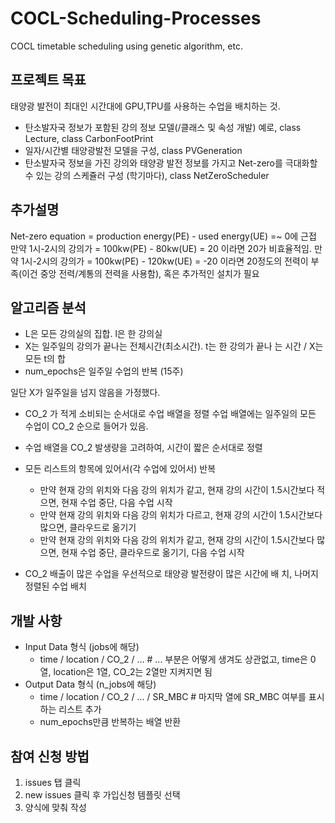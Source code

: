 # COCL-Scheduling-Processes
COCL timetable scheduling using genetic algorithm, etc.

## 프로젝트 목표
태양광 발전이 최대인 시간대에 GPU,TPU를 사용하는 수업을 배치하는 것.

- 탄소발자국 정보가 포함된 강의 정보 모델(/클래스 및 속성 개발) 예로, class Lecture, class CarbonFootPrint
- 일자/시간별 태양광발전 모델을 구성, class PVGeneration
- 탄소발자국 정보을 가진 강의와 태양광 발전 정보를 가지고 Net-zero를 극대화할 수 있는 강의 스케쥴러 구성 (학기마다), class NetZeroScheduler

## 추가설명
Net-zero equation = production energy(PE) - used energy(UE) =~ 0에 근접
만약 1시-2시의 강의가 = 100kw(PE) - 80kw(UE) = 20 이라면 20가 비효율적임.
만약 1시-2시의 강의가 = 100kw(PE) - 120kw(UE) = -20 이라면 20정도의 전력이 부족(이건 중앙 전력/계통의 전력을 사용함), 혹은 추가적인 설치가 필요

## 알고리즘 분석
 - L은 모든 강의실의 집합. l은 한 강의실
 - X는 일주일의 강의가 끝나는 전체시간(최소시간). t는 한 강의가 끝나 는 시간 / X는 모든 t의 합
 - num_epochs은 일주일 수업의 반복 (15주)
   
 일단 X가 일주일을 넘지 않음을 가정했다.
 
 - CO_2 가 적게 소비되는 순서대로 수업 배열을 정렬
 수업 배열에는 일주일의 모든 수업이  CO_2 순으로 들어가 있음.
 - 수업 배열을 CO_2 발생량을 고려하여, 시간이 짧은 순서대로 정렬
   
 - 모든 리스트의 항목에 있어서(각 수업에 있어서) 반복
   - 만약 현재 강의 위치와 다음 강의 위치가 같고, 현재 강의 시간이 1.5시간보다 적으면, 현재 수업 중단, 다음 수업 시작
   - 만약 현재 강의 위치와 다음 강의 위치가 다르고, 현재 강의 시간이 1.5시간보다 많으면, 클라우드로 옮기기
   - 만약 현재 강의 위치와 다음 강의 위치가 같고, 현재 강의 시간이 1.5시간보다 많으면, 현재 수업 중단, 클라우드로 옮기기, 다음 수업 시작

- CO_2 배출이 많은 수업을 우선적으로 태양광 발전량이 많은 시간에 배 치, 나머지 정렬된 수업 배치 

## 개발 사항
- Input Data 형식 (jobs에 해당)
  - time / location / CO_2 / ...  # ... 부분은 어떻게 생겨도 상관없고, time은 0열, location은 1열, CO_2는 2열만 지켜지면 됨
- Output Data 형식 (n_jobs에 해당)
  - time / location / CO_2 / ... / SR_MBC # 마지막 열에 SR_MBC 여부를 표시하는 리스트 추가
  - num_epochs만큼 반복하는 배열 반환

## 참여 신청 방법

1. issues 탭 클릭
2. new issues 클릭 후 가입신청 템플릿 선택
3. 양식에 맞춰 작성
